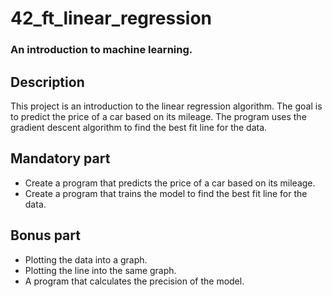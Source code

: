 # 42_ft_linear_regression
### An introduction to machine learning.
 
## Description
This project is an introduction to the linear regression algorithm. The goal is to predict the price of a car based on its mileage. 
The program uses the gradient descent algorithm to find the best fit line for the data.

## Mandatory part
- Create a program that predicts the price of a car based on its mileage.
- Create a program that trains the model to find the best fit line for the data.

## Bonus part
- Plotting the data into a graph.
- Plotting the line into the same graph.
- A program that calculates the precision of the model.
